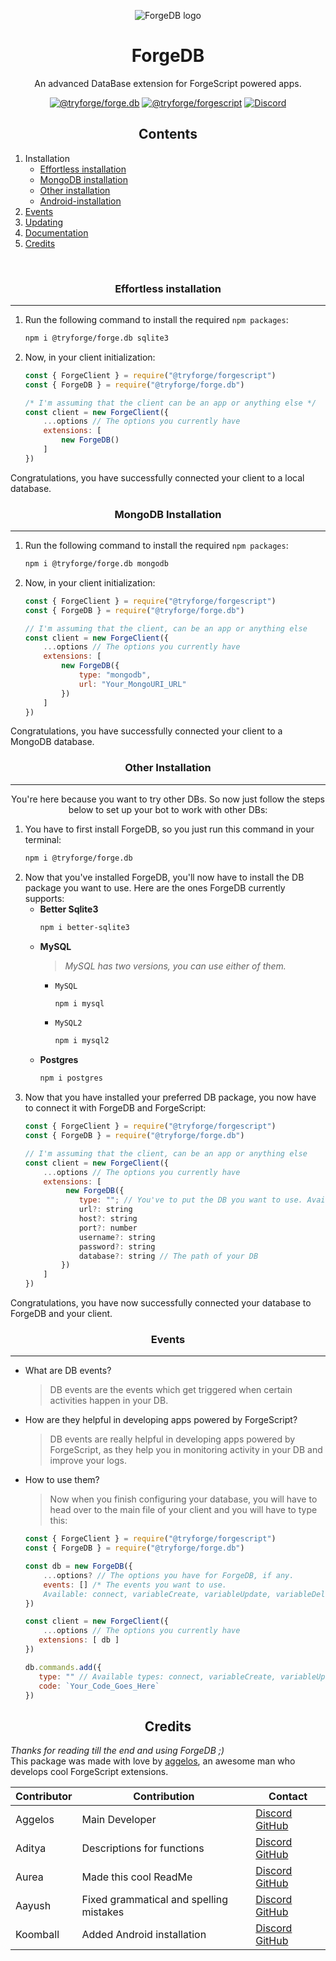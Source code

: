 <p align="center"><img src="https://cdn.discordapp.com/emojis/1185683362334134362.png?size=1024" alt="ForgeDB logo"></p>
<h1 align="center">ForgeDB</h1><p align="center">An advanced DataBase extension for ForgeScript powered apps.</p>

<p align="center">
<a href="https://github.com/tryforge/ForgeDB/"><img src="https://img.shields.io/github/package-json/v/tryforge/ForgeDB/main?label=@tryforge/forge.db&color=5c16d4" alt="@tryforge/forge.db"></a>
<a href="https://github.com/tryforge/ForgeScript/"><img src="https://img.shields.io/github/package-json/v/tryforge/ForgeScript/main?label=@tryforge/forgescript&color=5c16d4" alt="@tryforge/forgescript"></a>
<a href="https://discord.gg/hcJgjzPvqb"><img src="https://img.shields.io/discord/739934735387721768?logo=discord" alt="Discord"></a>
</p>
<h2 align="center">Contents</h2>

1. Installation
   - [Effortless installation](#effortless-installation)
   - [MongoDB installation](#mongodb-installation)
   - [Other installation](#other-installation)
   - [Android-installation](https://github.com/tryforge/ForgeDB/blob/main/guides/android-installation.md)
3. [Events](#events)
4. [Updating](https://github.com/tryforge/ForgeDB/blob/main/guides/how-to-update.md)
5. [Documentation](https://docs.botforge.org/p/ForgeDB/)
6. [Credits](#credits)
<br>

<h3 align="center">Effortless installation</h3><hr>

1. Run the following command to install the required `npm packages`:
   ```bash
   npm i @tryforge/forge.db sqlite3
   ```
2. Now, in your client initialization:
   ```js
   const { ForgeClient } = require("@tryforge/forgescript")
   const { ForgeDB } = require("@tryforge/forge.db")
   
   /* I'm assuming that the client can be an app or anything else */
   const client = new ForgeClient({
       ...options // The options you currently have
       extensions: [
           new ForgeDB()
       ]
   })
   ```
Congratulations, you have successfully connected your client to a local database.

<h3 align="center">MongoDB Installation</h3><hr>

1. Run the following command to install the required `npm packages`:
   ```bash
   npm i @tryforge/forge.db mongodb
   ```
2. Now, in your client initialization:
   ```js
   const { ForgeClient } = require("@tryforge/forgescript")
   const { ForgeDB } = require("@tryforge/forge.db")
   
   // I'm assuming that the client, can be an app or anything else
   const client = new ForgeClient({
       ...options // The options you currently have
       extensions: [
           new ForgeDB({
               type: "mongodb",
               url: "Your_MongoURI_URL"
           })
       ]
   })
   ```
Congratulations, you have successfully connected your client to a MongoDB database.

<h3 align="center">Other Installation</h3><hr>
<p align="center">You're here because you want to try other DBs. So now just follow the steps below to set up your bot to work with other DBs:</p>

1. You have to first install ForgeDB, so you just run this command in your terminal:
   ```bash
   npm i @tryforge/forge.db
   ```
2. Now that you've installed ForgeDB, you'll now have to install the DB package you want to use. Here are the ones ForgeDB currently supports:
   - **Better Sqlite3**
     ```bash
     npm i better-sqlite3
     ```
   - **MySQL**
     > *MySQL has two versions, you can use either of them.*
     - `MySQL`
       ```bash
       npm i mysql
       ```
     - `MySQL2`
       ```bash
       npm i mysql2
       ```
    - **Postgres**
      ```bash
      npm i postgres
      ```
3. Now that you have installed your preferred DB package, you now have to connect it with ForgeDB and ForgeScript:
   ```js
   const { ForgeClient } = require("@tryforge/forgescript")
   const { ForgeDB } = require("@tryforge/forge.db")
   
   // I'm assuming that the client, can be an app or anything else
   const client = new ForgeClient({
       ...options // The options you currently have
       extensions: [
            new ForgeDB({
               type: ""; // You've to put the DB you want to use. Available: mysql, postgres, better-sqlite3, sqlite, mongodb
               url?: string
               host?: string
               port?: number
               username?: string
               password?: string
               database?: string // The path of your DB
           })
       ]
   })
   ```

Congratulations, you have now successfully connected your database to ForgeDB and your client.

<h3 align="center">Events</h3><hr>

- What are DB events?
  > DB events are the events which get triggered when certain activities happen in your DB.
- How are they helpful in developing apps powered by ForgeScript?
  > DB events are really helpful in developing apps powered by ForgeScript, as they help you in monitoring activity in your DB and improve your logs.
- How to use them?
  > Now when you finish configuring your database, you will have to head over to the main file of your client and you will have to type this:
  ```js
  const { ForgeClient } = require("@tryforge/forgescript")
  const { ForgeDB } = require("@tryforge/forge.db")
  
  const db = new ForgeDB({
      ...options? // The options you have for ForgeDB, if any.
      events: [] /* The events you want to use. 
      Available: connect, variableCreate, variableUpdate, variableDelete */
  }) 
  
  const client = new ForgeClient({
      ...options // The options you currently have
     extensions: [ db ]
  })
  
  db.commands.add({
     type: "" // Available types: connect, variableCreate, variableUpdate, variableDelete
     code: `Your_Code_Goes_Here`
  })
  ```

<h2 align="center">Credits</h2>

*Thanks for reading till the end and using ForgeDB ;)* <br>
This package was made with love by [aggelos](https://discord.com/users/637648484979441706), an awesome man who develops cool ForgeScript extensions.

Contributor | Contribution | Contact
-|-|-
Aggelos|Main Developer|[Discord](https://discord.com/users/637648484979441706) [GitHub](https://github.com/aggelos-007)
Aditya|Descriptions for functions|[Discord](https://discord.com/users/903681538842054686) [GitHub](https://github.com/clyders)
Aurea|Made this cool ReadMe|[Discord](https://discord.com/users/976413539076026388) [GitHub](https://github.com/aurea6)
Aayush|Fixed grammatical and spelling mistakes|[Discord](https://discord.com/users/1077766221929402378) [GitHub](https://github.com/aayush117)
Koomball|Added Android installation|[Discord](https://discord.com/users/1095378481237475409) [GitHub](https://github.com/koomball)

